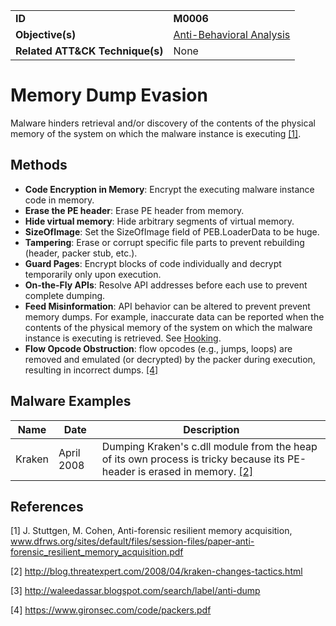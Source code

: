 |||
|---------|------------------------|
|**ID**|**M0006**|
|**Objective(s)**|[Anti-Behavioral Analysis](https://github.com/MAECProject/malware-behaviors/tree/master/anti-behavioral-analysis)|
|**Related ATT&CK Technique(s)**|None|

Memory Dump Evasion
===================
Malware hinders retrieval and/or discovery of the contents of the physical memory of the system on which the malware instance is executing [[1]](#1).

Methods
-------
* **Code Encryption in Memory**: Encrypt the executing malware instance code in memory.
* **Erase the PE header**: Erase PE header from memory.
* **Hide virtual memory**: Hide arbitrary segments of virtual memory.
* **SizeOfImage**: Set the SizeOfImage field of PEB.LoaderData to be huge.
* **Tampering**: Erase or corrupt specific file parts to prevent rebuilding (header, packer stub, etc.).
* **Guard Pages**: Encrypt blocks of code individually and decrypt temporarily only upon execution.
* **On-the-Fly APIs**: Resolve API addresses before each use to prevent complete dumping.
* **Feed Misinformation**: API behavior can be altered to prevent prevent memory dumps. For example, inaccurate data can be reported when the contents of the physical memory of the system on which the malware instance is executing is retrieved. See [Hooking](https://github.com/MAECProject/malware-behaviors/blob/master/anti-behavioral-analysis/hooking.md).
* **Flow Opcode Obstruction**: flow opcodes (e.g., jumps, loops) are removed and emulated (or decrypted) by the packer during execution, resulting in incorrect dumps. [[4]](#4)

Malware Examples
----------------
|Name|Date|Description|
|-----------------------------|-----------|-----------------------------|
|Kraken| April 2008| Dumping Kraken's c.dll module from the heap of its own process is tricky because its PE-header is erased in memory. [[2]](#2)|

References
----------
<a name="1">[1]</a> J. Stuttgen, M. Cohen, Anti-forensic resilient memory acquisition, www.dfrws.org/sites/default/files/session-files/paper-anti-forensic_resilient_memory_acquisition.pdf

<a name="2">[2]</a> http://blog.threatexpert.com/2008/04/kraken-changes-tactics.html

<a name="3">[3]</a> http://waleedassar.blogspot.com/search/label/anti-dump

<a name="4">[4]</a> https://www.gironsec.com/code/packers.pdf
 
 
